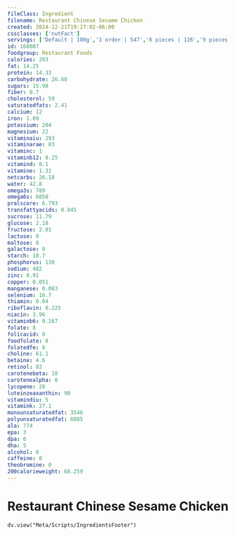 ```yaml
---
fileClass: Ingredient
filename: Restaurant Chinese Sesame Chicken
created: 2024-12-21T19:27:02-06:00
cssclasses: ['nutFact']
servings: ['Default | 100g','1 order | 547','6 pieces | 126','9 pieces | 189']
id: 168087
foodgroup: Restaurant Foods
calories: 293
fat: 14.25
protein: 14.33
carbohydrate: 26.88
sugars: 15.98
fiber: 0.7
cholesterol: 59
saturatedfats: 2.41
calcium: 12
iron: 1.09
potassium: 204
magnesium: 22
vitaminaiu: 293
vitaminarae: 83
vitaminc: 1
vitaminb12: 0.25
vitamind: 0.1
vitamine: 1.31
netcarbs: 26.18
water: 42.8
omega3s: 789
omega6s: 6050
pralscore: 6.793
transfattyacids: 0.045
sucrose: 11.79
glucose: 2.18
fructose: 2.01
lactose: 0
maltose: 0
galactose: 0
starch: 10.7
phosphorus: 130
sodium: 482
zinc: 0.91
copper: 0.051
manganese: 0.083
selenium: 16.7
thiamin: 0.04
riboflavin: 0.225
niacin: 3.96
vitaminb6: 0.267
folate: 8
folicacid: 0
foodfolate: 8
folatedfe: 8
choline: 61.1
betaine: 4.6
retinol: 82
carotenebeta: 10
carotenealpha: 0
lycopene: 28
luteinzeaxanthin: 90
vitamindiu: 5
vitamink: 27.1
monounsaturatedfat: 3546
polyunsaturatedfat: 6885
ala: 774
epa: 3
dpa: 6
dha: 5
alcohol: 0
caffeine: 0
theobromine: 0
200calorieweight: 68.259
---
```


# Restaurant Chinese Sesame Chicken

```dataviewjs
dv.view("Meta/Scripts/IngredientsFooter")
```